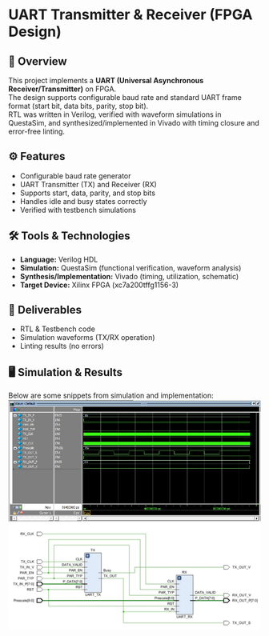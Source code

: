 # UART Transmitter & Receiver (FPGA Design)

## 📖 Overview
This project implements a **UART (Universal Asynchronous Receiver/Transmitter)** on FPGA.  
The design supports configurable baud rate and standard UART frame format (start bit, data bits, parity, stop bit).  
RTL was written in Verilog, verified with waveform simulations in QuestaSim, and synthesized/implemented in Vivado with timing closure and error-free linting.

## ⚙️ Features
- Configurable baud rate generator  
- UART Transmitter (TX) and Receiver (RX)  
- Supports start, data, parity, and stop bits  
- Handles idle and busy states correctly  
- Verified with testbench simulations  

## 🛠️ Tools & Technologies
- **Language:** Verilog HDL  
- **Simulation:** QuestaSim (functional verification, waveform analysis)  
- **Synthesis/Implementation:** Vivado (timing, utilization, schematic)  
- **Target Device:** Xilinx FPGA (xc7a200tffg1156-3)  

## 🚀 Deliverables
- RTL & Testbench code  
- Simulation waveforms (TX/RX operation)     
- Linting results (no errors)  

## 🖥️ Simulation & Results
Below are some snippets from simulation and implementation:  
![Waveform](https://github.com/Khaled15102002/UART/blob/main/UART_Waveform.jpg)  
![Schematic](https://github.com/Khaled15102002/UART/blob/main/UART.jpg)  
 


